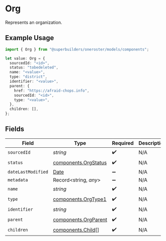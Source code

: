 # Org

Represents an organization.

## Example Usage

```typescript
import { Org } from "@superbuilders/oneroster/models/components";

let value: Org = {
  sourcedId: "<id>",
  status: "tobedeleted",
  name: "<value>",
  type: "district",
  identifier: "<value>",
  parent: {
    href: "https://afraid-chops.info",
    sourcedId: "<id>",
    type: "<value>",
  },
  children: [],
};
```

## Fields

| Field                                                                                         | Type                                                                                          | Required                                                                                      | Description                                                                                   |
| --------------------------------------------------------------------------------------------- | --------------------------------------------------------------------------------------------- | --------------------------------------------------------------------------------------------- | --------------------------------------------------------------------------------------------- |
| `sourcedId`                                                                                   | *string*                                                                                      | :heavy_check_mark:                                                                            | N/A                                                                                           |
| `status`                                                                                      | [components.OrgStatus](../../models/components/orgstatus.md)                                  | :heavy_check_mark:                                                                            | N/A                                                                                           |
| `dateLastModified`                                                                            | [Date](https://developer.mozilla.org/en-US/docs/Web/JavaScript/Reference/Global_Objects/Date) | :heavy_minus_sign:                                                                            | N/A                                                                                           |
| `metadata`                                                                                    | Record<string, *any*>                                                                         | :heavy_minus_sign:                                                                            | N/A                                                                                           |
| `name`                                                                                        | *string*                                                                                      | :heavy_check_mark:                                                                            | N/A                                                                                           |
| `type`                                                                                        | [components.OrgType1](../../models/components/orgtype1.md)                                    | :heavy_check_mark:                                                                            | N/A                                                                                           |
| `identifier`                                                                                  | *string*                                                                                      | :heavy_check_mark:                                                                            | N/A                                                                                           |
| `parent`                                                                                      | [components.OrgParent](../../models/components/orgparent.md)                                  | :heavy_check_mark:                                                                            | N/A                                                                                           |
| `children`                                                                                    | [components.Child](../../models/components/child.md)[]                                        | :heavy_check_mark:                                                                            | N/A                                                                                           |
